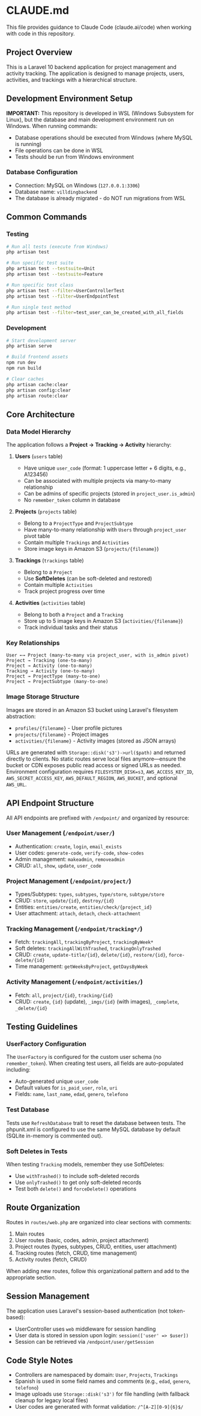 # CLAUDE.md

This file provides guidance to Claude Code (claude.ai/code) when working with code in this repository.

## Project Overview

This is a Laravel 10 backend application for project management and activity tracking. The application is designed to manage projects, users, activities, and trackings with a hierarchical structure.

## Development Environment Setup

**IMPORTANT:** This repository is developed in WSL (Windows Subsystem for Linux), but the database and main development environment run on Windows. When running commands:
- Database operations should be executed from Windows (where MySQL is running)
- File operations can be done in WSL
- Tests should be run from Windows environment

### Database Configuration
- Connection: MySQL on Windows (`127.0.0.1:3306`)
- Database name: `villdingbackend`
- The database is already migrated - do NOT run migrations from WSL

## Common Commands

### Testing
```bash
# Run all tests (execute from Windows)
php artisan test

# Run specific test suite
php artisan test --testsuite=Unit
php artisan test --testsuite=Feature

# Run specific test class
php artisan test --filter=UserControllerTest
php artisan test --filter=UserEndpointTest

# Run single test method
php artisan test --filter=test_user_can_be_created_with_all_fields
```

### Development
```bash
# Start development server
php artisan serve

# Build frontend assets
npm run dev
npm run build

# Clear caches
php artisan cache:clear
php artisan config:clear
php artisan route:clear
```

## Core Architecture

### Data Model Hierarchy

The application follows a **Project → Tracking → Activity** hierarchy:

1. **Users** (`users` table)
   - Have unique `user_code` (format: 1 uppercase letter + 6 digits, e.g., A123456)
   - Can be associated with multiple projects via many-to-many relationship
   - Can be admins of specific projects (stored in `project_user.is_admin`)
   - No `remember_token` column in database

2. **Projects** (`projects` table)
   - Belong to a `ProjectType` and `ProjectSubtype`
   - Have many-to-many relationship with `Users` through `project_user` pivot table
   - Contain multiple `Trackings` and `Activities`
   - Store image keys in Amazon S3 (`projects/{filename}`)

3. **Trackings** (`trackings` table)
   - Belong to a `Project`
   - Use **SoftDeletes** (can be soft-deleted and restored)
   - Contain multiple `Activities`
   - Track project progress over time

4. **Activities** (`activities` table)
   - Belong to both a `Project` and a `Tracking`
   - Store up to 5 image keys in Amazon S3 (`activities/{filename}`)
   - Track individual tasks and their status

### Key Relationships

```
User ←→ Project (many-to-many via project_user, with is_admin pivot)
Project → Tracking (one-to-many)
Project → Activity (one-to-many)
Tracking → Activity (one-to-many)
Project → ProjectType (many-to-one)
Project → ProjectSubtype (many-to-one)
```

### Image Storage Structure

Images are stored in an Amazon S3 bucket using Laravel's filesystem abstraction:
- `profiles/{filename}` - User profile pictures
- `projects/{filename}` - Project images
- `activities/{filename}` - Activity images (stored as JSON arrays)

URLs are generated with `Storage::disk('s3')->url($path)` and returned directly to clients. No static routes serve local files anymore—ensure the bucket or CDN exposes public read access or signed URLs as needed. Environment configuration requires `FILESYSTEM_DISK=s3`, `AWS_ACCESS_KEY_ID`, `AWS_SECRET_ACCESS_KEY`, `AWS_DEFAULT_REGION`, `AWS_BUCKET`, and optional `AWS_URL`.

## API Endpoint Structure

All API endpoints are prefixed with `/endpoint/` and organized by resource:

### User Management (`/endpoint/user/`)
- Authentication: `create`, `login`, `email_exists`
- User codes: `generate-code`, `verify-code`, `show-codes`
- Admin management: `makeadmin`, `removeadmin`
- CRUD: `all`, `show`, `update`, `user_code`

### Project Management (`/endpoint/project/`)
- Types/Subtypes: `types`, `subtypes`, `type/store`, `subtype/store`
- CRUD: `store`, `update/{id}`, `destroy/{id}`
- Entities: `entities/create`, `entities/check/{project_id}`
- User attachment: `attach`, `detach`, `check-attachment`

### Tracking Management (`/endpoint/tracking*/`)
- Fetch: `trackingAll`, `trackingByProject`, `trackingByWeek*`
- Soft deletes: `trackingAllWithTrashed`, `trackingOnlyTrashed`
- CRUD: `create`, `update-title/{id}`, `delete/{id}`, `restore/{id}`, `force-delete/{id}`
- Time management: `getWeeksByProject`, `getDaysByWeek`

### Activity Management (`/endpoint/activities/`)
- Fetch: `all`, `project/{id}`, `tracking/{id}`
- CRUD: `create`, `{id}` (update), `_imgs/{id}` (with images), `_complete`, `_delete/{id}`

## Testing Guidelines

### UserFactory Configuration

The `UserFactory` is configured for the custom user schema (no `remember_token`). When creating test users, all fields are auto-populated including:
- Auto-generated unique `user_code`
- Default values for `is_paid_user`, `role`, `uri`
- Fields: `name`, `last_name`, `edad`, `genero`, `telefono`

### Test Database

Tests use `RefreshDatabase` trait to reset the database between tests. The phpunit.xml is configured to use the same MySQL database by default (SQLite in-memory is commented out).

### Soft Deletes in Tests

When testing `Tracking` models, remember they use SoftDeletes:
- Use `withTrashed()` to include soft-deleted records
- Use `onlyTrashed()` to get only soft-deleted records
- Test both `delete()` and `forceDelete()` operations

## Route Organization

Routes in `routes/web.php` are organized into clear sections with comments:
1. Main routes
2. User routes (basic, codes, admin, project attachment)
3. Project routes (types, subtypes, CRUD, entities, user attachment)
4. Tracking routes (fetch, CRUD, time management)
5. Activity routes (fetch, CRUD)

When adding new routes, follow this organizational pattern and add to the appropriate section.

## Session Management

The application uses Laravel's session-based authentication (not token-based):
- UserController uses `web` middleware for session handling
- User data is stored in session upon login: `session(['user' => $user])`
- Session can be retrieved via `/endpoint/user/getSession`

## Code Style Notes

- Controllers are namespaced by domain: `User`, `Projects`, `Trackings`
- Spanish is used in some field names and comments (e.g., `edad`, `genero`, `telefono`)
- Image uploads use `Storage::disk('s3')` for file handling (with fallback cleanup for legacy local files)
- User codes are generated with format validation: `/^[A-Z][0-9]{6}$/`
